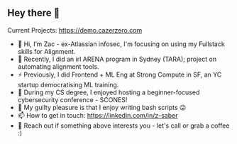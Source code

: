 ## Hey there 👋

<!--
**zazer0/zazer0** is a ✨ _special_ ✨ repository because its `README.md` (this file) appears on your GitHub profile.

Here are some ideas to get you started:

- 🔭 I’m currently working on ...
- 🌱 I’m currently learning ...
- 👯 I’m looking to collaborate on ...
- 🤔 I’m looking for help with ...
- 💬 Ask me about ...
- 📫 How to reach me: ...
- 😄 Pronouns: ...
- ⚡ Fun fact: ...
-->
Current Projects: https://demo.cazerzero.com

- 🚀 Hi, I’m Zac - ex-Atlassian infosec, I'm focusing on using my Fullstack skills for Alignment.
- 🌱 Recently, I did an irl ARENA program in Sydney (TARA); project on automating alignment tools.
- ⚡️ Previously, I did Frontend + ML Eng at Strong Compute in SF, an YC startup democratising ML training.
- 🍰 During my CS degree, I enjoyed hosting a beginner-focused cybersecurity conference - SCONES!
- 🚩 My guilty pleasure is that I enjoy writing bash scripts 😛
- 📫 How to get in touch: https://linkedin.com/in/z-saber
- 🤗 Reach out if something above interests you - let's call or grab a coffee :)
